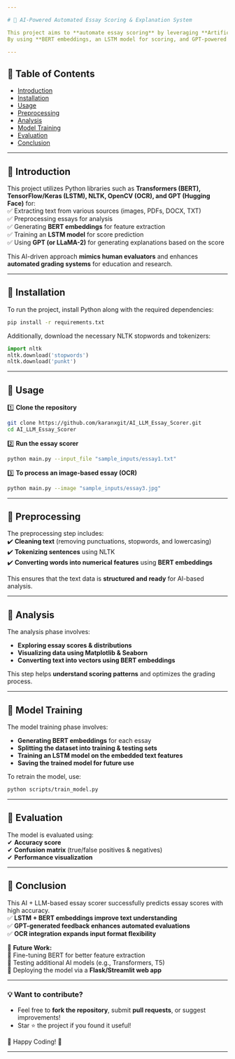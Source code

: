 ```yaml
---

# 📝 AI-Powered Automated Essay Scoring & Explanation System 

This project aims to **automate essay scoring** by leveraging **Artificial Intelligence (AI) and Large Language Models (LLM)**.  
By using **BERT embeddings, an LSTM model for scoring, and GPT-powered explanations**, the system can analyze essays, **predict scores**, and provide **constructive feedback**.  

---
```


## **📌 Table of Contents**
- [Introduction](#introduction)  
- [Installation](#installation)  
- [Usage](#usage)  
- [Preprocessing](#preprocessing)  
- [Analysis](#analysis)  
- [Model Training](#model-training)  
- [Evaluation](#evaluation)  
- [Conclusion](#conclusion)  

---

## **📌 Introduction**
This project utilizes Python libraries such as **Transformers (BERT), TensorFlow/Keras (LSTM), NLTK, OpenCV (OCR), and GPT (Hugging Face)** for:  
✅ Extracting text from various sources (images, PDFs, DOCX, TXT)  
✅ Preprocessing essays for analysis  
✅ Generating **BERT embeddings** for feature extraction  
✅ Training an **LSTM model** for score prediction  
✅ Using **GPT (or LLaMA-2)** for generating explanations based on the score  

This AI-driven approach **mimics human evaluators** and enhances **automated grading systems** for education and research.

---

## **📌 Installation**
To run the project, install Python along with the required dependencies:  

```bash
pip install -r requirements.txt
```

Additionally, download the necessary NLTK stopwords and tokenizers:  
```python
import nltk
nltk.download('stopwords')
nltk.download('punkt')
```

---

## **📌 Usage**
1️⃣ **Clone the repository**  
```bash
git clone https://github.com/karanxgit/AI_LLM_Essay_Scorer.git
cd AI_LLM_Essay_Scorer
```
  
2️⃣ **Run the essay scorer**  
```bash
python main.py --input_file "sample_inputs/essay1.txt"
```

3️⃣ **To process an image-based essay (OCR)**  
```bash
python main.py --image "sample_inputs/essay3.jpg"
```

---

## **📌 Preprocessing**
The preprocessing step includes:  
✔️ **Cleaning text** (removing punctuations, stopwords, and lowercasing)  
✔️ **Tokenizing sentences** using NLTK  
✔️ **Converting words into numerical features** using **BERT embeddings**  

This ensures that the text data is **structured and ready** for AI-based analysis.

---

## **📌 Analysis**
The analysis phase involves:  
- **Exploring essay scores & distributions**  
- **Visualizing data using Matplotlib & Seaborn**  
- **Converting text into vectors using BERT embeddings**  

This step helps **understand scoring patterns** and optimizes the grading process.

---

## **📌 Model Training**
The model training phase involves:  
- **Generating BERT embeddings** for each essay  
- **Splitting the dataset into training & testing sets**  
- **Training an LSTM model on the embedded text features**  
- **Saving the trained model for future use**  

To retrain the model, use:  
```bash
python scripts/train_model.py
```

---

## **📌 Evaluation**
The model is evaluated using:  
✔ **Accuracy score**  
✔ **Confusion matrix** (true/false positives & negatives)  
✔ **Performance visualization**  

---

## **📌 Conclusion**
This AI + LLM-based essay scorer successfully predicts essay scores with high accuracy.  
✅ **LSTM + BERT embeddings improve text understanding**  
✅ **GPT-generated feedback enhances automated evaluations**  
✅ **OCR integration expands input format flexibility**  

🚀 **Future Work:**  
🔹 Fine-tuning BERT for better feature extraction  
🔹 Testing additional AI models (e.g., Transformers, T5)  
🔹 Deploying the model via a **Flask/Streamlit web app**  


---

### **💡 Want to contribute?**  
- Feel free to **fork the repository**, submit **pull requests**, or suggest improvements!  
- Star ⭐ the project if you found it useful!  

🚀 Happy Coding! 🚀  

---
